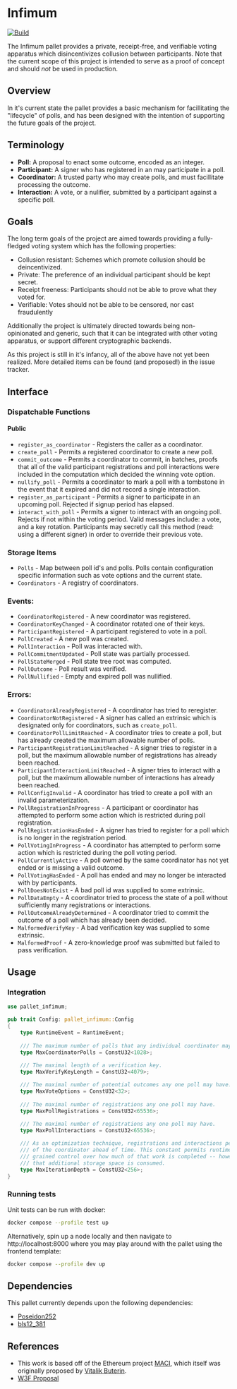 # Infimum

[![Build](https://github.com/rhysbalevicius/infimum/actions/workflows/ci.yml/badge.svg)](https://github.com/rhysbalevicius/infimum/actions/workflows/ci.yml)

The Infimum pallet provides a private, receipt-free, and verifiable voting apparatus which disincentivizes collusion between participants. Note that the current scope of this project is intended to serve as a proof of concept and should *not* be used in production.

## Overview

In it's current state the pallet provides a basic mechanism for facillitating the "lifecycle" of polls, and has been designed with the intention of supporting the future goals of the project.

## Terminology

- **Poll:** A proposal to enact some outcome, encoded as an integer.
- **Participant:** A signer who has registered in an may participate in a poll.
- **Coordinator:** A trusted party who may create polls, and must facillitate processing the outcome.
- **Interaction:** A vote, or a nulifier, submitted by a participant against a specific poll.

## Goals

The long term goals of the project are aimed towards providing a fully-fledged voting system which has the following properties:
- Collusion resistant: Schemes which promote collusion should be deincentivized.
- Private: The preference of an individual participant should be kept secret.
- Receipt freeness: Participants should not be able to prove what they voted for.
- Verifiable: Votes should not be able to be censored, nor cast fraudulently 

Additionally the project is ultimately directed towards being non-opinionated and generic, such that it can be integrated with other voting apparatus, or support different cryptographic backends.

As this project is still in it's infancy, all of the above have not yet been realized. More detailed items can be found (and proposed!) in the issue tracker.

## Interface

### Dispatchable Functions

#### Public

- `register_as_coordinator` - Registers the caller as a coordinator.
- `create_poll` - Permits a registered coordinator to create a new poll.
- `commit_outcome` - Permits a coordinator to commit, in batches, proofs that all of the valid participant registrations and poll interactions were included in the computation which decided the winning vote option. 
- `nullify_poll` - Permits a coordinator to mark a poll with a tombstone in the event that it expired and did not record a single interaction.
- `register_as_participant` - Permits a signer to participate in an upcoming poll. Rejected if signup period has elapsed.
- `interact_with_poll` - Permits a signer to interact with an ongoing poll. Rejects if not within the voting period. Valid messages include: a vote, and a key rotation. Participants may secretly call this method (read: using a different signer) in order to override their previous vote. 

### Storage Items

- `Polls` - Map between poll id's and polls. Polls contain configuration specific information such as vote options and the current state.
- `Coordinators` - A registry of coordinators.

### Events:

- `CoordinatorRegistered` - A new coordinator was registered.
- `CoordinatorKeyChanged` - A coordinator rotated one of their keys.
- `ParticipantRegistered` - A participant registered to vote in a poll.
- `PollCreated` - A new poll was created.
- `PollInteraction` - Poll was interacted with.
- `PollCommitmentUpdated` - Poll state was partially processed.
- `PollStateMerged` - Poll state tree root was computed.
- `PollOutcome` - Poll result was verified.
- `PollNullified` - Empty and expired poll was nullified.

### Errors:

- `CoordinatorAlreadyRegistered` - A coordinator has tried to reregister.
- `CoordinatorNotRegistered` - A signer has called an extrinsic which is designated only for coordinators, such as `create_poll`.
- `CoordinatorPollLimitReached` - A coordinator tries to create a poll, but has already created the maximum allowable number of polls.
- `ParticipantRegistrationLimitReached` - A signer tries to register in a poll, but the maximum allowable number of registrations has already been reached.
- `ParticipantInteractionLimitReached` - A signer tries to interact with a poll, but the maximum allowable number of interactions has already been reached.
- `PollConfigInvalid` - A coordinator has tried to create a poll with an invalid parameterization.
- `PollRegistrationInProgress` - A participant or coordinator has attempted to perform some action which is restricted during poll registration.
- `PollRegistrationHasEnded` - A signer has tried to register for a poll which is no longer in the registration period.
- `PollVotingInProgress` - A coordinator has attempted to perform some action which is restricted during the poll voting period.
- `PollCurrentlyActive` - A poll owned by the same coordinator has not yet ended or is missing a valid outcome.
- `PollVotingHasEnded` - A poll has ended and may no longer be interacted with by participants.
- `PollDoesNotExist` - A bad poll id was supplied to some extrinsic.
- `PollDataEmpty` - A coordinator tried to process the state of a poll without sufficiently many registrations or interactions.
- `PollOutcomeAlreadyDetermined` - A coordinator tried to commit the outcome of a poll which has already been decided.
- `MalformedVerifyKey` - A bad verification key was supplied to some extrinsic.
- `MalformedProof` - A zero-knowledge proof was submitted but failed to pass verification.

## Usage

### Integration

```rust
use pallet_infimum;

pub trait Config: pallet_infimum::Config
{
    type RuntimeEvent = RuntimeEvent;
    
    /// The maximum number of polls that any individual coordinator may be responsible for.
    type MaxCoordinatorPolls = ConstU32<1028>;
    
    /// The maximal length of a verification key.
    type MaxVerifyKeyLength = ConstU32<4079>;

    /// The maximal number of potential outcomes any one poll may have.  
    type MaxVoteOptions = ConstU32<32>;
	
    /// The maximal number of registrations any one poll may have.
    type MaxPollRegistrations = ConstU32<65536>;
    
    /// The maximal number of registrations any one poll may have.
    type MaxPollInteractions = ConstU32<65536>;

    /// As an optimization technique, registrations and interactions perform some of the work
    /// of the coordinator ahead of time. This constant permits runtime developers more fine-
    /// grained control over how much of that work is completed -- however, the tradeoff is 
    /// that additional storage space is consumed.
    type MaxIterationDepth = ConstU32<256>;
}
```

### Running tests

Unit tests can be run with docker:
```sh
docker compose --profile test up
```

Alternatively, spin up a node locally and then navigate to http://localhost:8000 where you may play around with the pallet using the frontend template:
```sh
docker compose --profile dev up
```


## Dependencies

This pallet currently depends upon the following dependencies:
- [Poseidon252](https://github.com/dusk-network/Poseidon252/)
- [bls12_381](https://github.com/dusk-network/bls12_381/)


## References

- This work is based off of the Ethereum project [MACI](https://github.com/privacy-scaling-explorations/maci), which itself was originally proposed by [Vitalik Buterin](https://ethresear.ch/t/minimal-anti-collusion-infrastructure/5413). 
- [W3F Proposal](https://github.com/w3f/Grants-Program/blob/master/applications/infimum.md)

